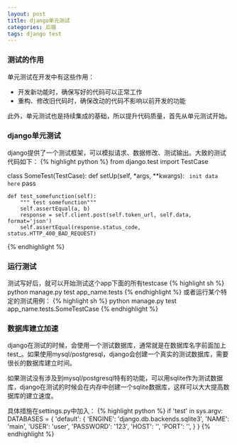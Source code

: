 ```yaml
---
layout: post
title: django单元测试
categories: 后端
tags: django test 
---
```


### 测试的作用
单元测试在开发中有这些作用：

 - 开发新功能时，确保写好的代码可以正常工作
 - 重构、修改旧代码时，确保改动的代码不影响以前开发的功能

此外，单元测试也是持续集成的基础，所以提升代码质量，首先从单元测试开始。

### django单元测试
django提供了一个测试框架，可以模拟请求、数据修改、测试输出。大致的测试代码如下：
{% highlight python %}
from django.test import TestCase

class SomeTest(TestCase):
    def setUp(self, *args, **kwargs):
        ``` init data here```
        pass
        
    def test_somefunction(self):
        """ test somefunction"""
        self.assertEqual(a, b)
        response = self.client.post(self.token_url, self.data, format='json')
        self.assertEqual(response.status_code, status.HTTP_400_BAD_REQUEST)
{% endhighlight %}


### 运行测试
测试写好后，就可以开始测试这个app下面的所有testcase
{% highlight sh  %}
python manage.py test app_name.tests
{% endhighlight %}
或者运行某个特定的测试用例：
{% highlight sh %}
python manage.py test app_name.tests.SomeTestCase
{% endhighlight %}

### 数据库建立加速
django在测试的时候，会使用一个测试数据库，通常就是在数据库名字前面加上test_。如果使用mysql/postgresql，django会创建一个真实的测试数据库，需要很长的数据库建立时间。

如果测试没有涉及到mysql/postgresql特有的功能，可以用sqlite作为测试数据库，django在测试的时候会在内存中创建一个sqlite数据库，这样可以大大提高数据库的建立速度。

具体措施在settings.py中加入：
{% highlight python %}
if 'test' in sys.argv:
    DATABASES = {
        'default': {
            'ENGINE': 'django.db.backends.sqlite3',
            'NAME': 'main',
            'USER': 'user',
            'PASSWORD': '123',
            'HOST': '',
            'PORT': '',
        }
    }
{% endhighlight %}

